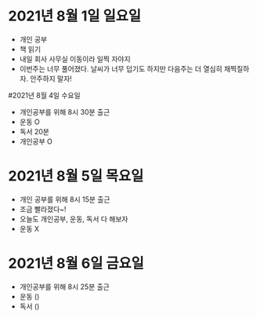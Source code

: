 # 2021년 8월 1일 일요일

- 개인 공부
- 책 읽기
- 내일 회사 사무실 이동이라 일찍 자야지
- 이번주는 너무 풀어졌다. 날씨가 너무 덥기도 하지만 다음주는 더 열심히 채찍질하자. 안주하지 말자!

#2021년 8월 4일 수요일 

- 개인공부를 위해 8시 30분 출근 
- 운동 O
- 독서 20분 
- 개인공부 O 

# 2021년 8월 5일 목요일 

- 개인 공부를 위해 8시 15분 출근 
- 조금 빨라졌다~!
- 오늘도 개인공부, 운동, 독서 다 해보자
- 운동 X 

# 2021년 8월 6일 금요일

- 개인공부를 위해 8시 25분 출근 
- 운동 () 
- 독서 ()


